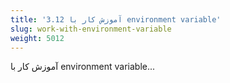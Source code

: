 ```yaml
---
title: '3.12 آموزش کار با environment variable'
slug: work-with-environment-variable
weight: 5012
---
```


آموزش کار با environment variable...